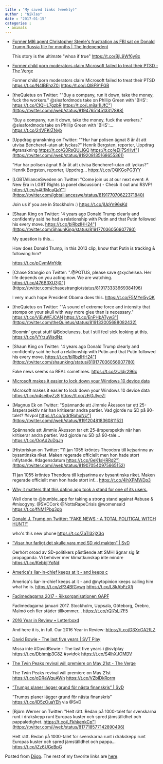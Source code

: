 ```yaml
---
title : "My saved links (weekly)"
author : "Niklas"
date : "2017-01-15"
categories : 
 - animals
---
```


- [Former MI6 agent Christopher Steele's frustration as FBI sat on Donald Trump Russia file for months | The Independent](http://www.independent.co.uk/news/world/americas/donald-trump-russia-dossier-file-investigation-hacking-christopher-steele-mi6-a7526901.html)
    
    This story is the ultimate "whoa if true" https://t.co/BjL9Wf6y8o
    
- [Former child porn moderators claim Microsoft failed to treat their PTSD - The Verge](http://www.theverge.com/2017/1/12/14248812/microsoft-child-pornography-moderator-lawsuit-ptsd?utm_campaign=theverge&utm_content=chorus&utm_medium=social&utm_source=twitter)
    
    Former child porn moderators claim Microsoft failed to treat their PTSD https://t.co/N4IBEhzZ0i https://t.co/LQI8F91FGB
    
- [theQuietus on Twitter: ""Buy a company, run it down, take the money, fuck the workers." @sleafordmods take on Phillip Green with 'BHS': https://t.co/CIQHL7gzbR https://t.co/Lm8al1lJfC"](https://twitter.com/i/web/status/819476514513317888)
    
    "Buy a company, run it down, take the money, fuck the workers." @sleafordmods take on Phillip Green with 'BHS':… https://t.co/24VFKrZNyb
    
- [Uppdrag granskning on Twitter: ""Hur har polisen ägnat 8 år åt att utvisa Bencheref–utan att lyckas?" Henrik Bergsten, reporter, Uppdrag #granskning https://t.co/G0RsQULlGQ https://t.co/eEII7SrHvf"](https://twitter.com/i/web/status/819208135168655361)
    
    "Hur har polisen ägnat 8 år åt att utvisa Bencheref–utan att lyckas?" Henrik Bergsten, reporter, Uppdrag… https://t.co/OQKGoPG3YY
    
- [LGBTAllianceSweden on Twitter: "Come join us at our next event: A New Era in LGBT Rights (a panel discussion) - Check it out and RSVP! https://t.co/y4tRMcaQaY"](https://twitter.com/lgbtallianceswe/status/819177070622371840)
    
    Join us if you are in Stockholm :) https://t.co/jUpYn96sKd
    
- [Shaun King on Twitter: "4 years ago Donald Trump clearly and confidently said he had a relationship with Putin and that Putin followed his every move. https://t.co/biRbzlHH24"](https://twitter.com/ShaunKing/status/819177036056907780)
    
    My question is this...
    
    How does Donald Trump, in this 2013 clip, know that Putin is tracking & following him?
    
    https://t.co/pCvmMnYdjr
    
- [Chase Strangio on Twitter: ".@POTUS, please save @xychelsea. Her life depends on you acting now. We are watching. https://t.co/476B3XU3j0"](https://twitter.com/chasestrangio/status/819173333669384196)
    
    I very much hope President Obama does this. https://t.co/F5MYeI5yQK
    
- [theQuietus on Twitter: ""A sound of extreme force and intensity that stomps on your skull with way more glee than is necessary." https://t.co/ViEuWFJCAN https://t.co/EnPHbATyw3"](https://twitter.com/theQuietus/status/819133005688082432)
    
    Bloomin' great stuff @Bobcluness, but I still feel sick looking at this. https://t.co/VYrzuWsdNz
    
- [Shaun King on Twitter: "4 years ago Donald Trump clearly and confidently said he had a relationship with Putin and that Putin followed his every move. https://t.co/biRbzlHH24"](https://twitter.com/shaunking/status/819177036056907780)
    
    Fake news seems so REAL sometimes. https://t.co/zUldjr296c
    
- [Microsoft makes it easier to lock down your Windows 10 device data](http://thenextweb.com/microsoft/2017/01/11/microsoft-makes-it-easier-to-lock-down-your-windows-10-device-data/)
    
    Microsoft makes it easier to lock down your Windows 10 device data https://t.co/q4seibyZz8 https://t.co/zEjDJlyeZl
    
- [Magnus Ek on Twitter: "Spännande att Jimmie Åkesson tar ett 25-årsperspektiv när han kritiserar andra partier. Vad gjorde nu SD på 90-talet? #svpol https://t.co/gdrtRohuNU"](https://twitter.com/i/web/status/819120481836081152)
    
    Spännande att Jimmie Åkesson tar ett 25-årsperspektiv när han kritiserar andra partier. Vad gjorde nu SD på 90-tale… https://t.co/OqAd2uDqJn
    
- [Historiskan on Twitter: "11 jan 1055 kröntes Theodora till kejsarinna av bysantinska riket. Maken regerade officiellt men hon hade stort inflytande. #dagensdatum https://t.co/GeK1sHRRd2"](https://twitter.com/i/web/status/819070540975665152)
    
    11 jan 1055 kröntes Theodora till kejsarinna av bysantinska riket. Maken regerade officiellt men hon hade stort inf… https://t.co/4ihXFMWDp3
    
- [Why it matters that this dating app took a stand for one of its users.](http://www.upworthy.com/why-it-matters-that-this-dating-app-took-a-stand-for-one-of-its-users?g=2&c=ufb4)
    
    Well done to @bumble\_app for taking a strong stand against #abuse & #misogyny. @SVCCork @NottsRapeCrisis @womensaid https://t.co/fNM1Pbg3pb
    
    
- [Donald J. Trump on Twitter: "FAKE NEWS - A TOTAL POLITICAL WITCH HUNT!"](https://twitter.com/realdonaldtrump/status/818990655418617856)
    
    who's this new phone https://t.co/ZaTl32jX3q
    
- [”Visar hur farligt det skulle vara med SD vid makten” | SvD](http://www.svd.se/visar-hur-farligt-det-skulle-vara-med-sd-vid-makten/om/klimathotet)
    
    Oerhört oroad av SD-politikers påstående att SMHI ägnar sig åt propaganda. Vi behöver mer klimatkunskap inte mindre https://t.co/KebbjlYqNd
    
- [America's liar-in-chief keeps at it - and keeps c](https://www.nytimes.com/2017/01/09/opinion/trump-trapped-in-his-lies-keeps-lying-sad.html?ref=opinion&_r=2)
    
    America's liar-in-chief keeps at it - and @nytopinion keeps calling him what he is. https://t.co/zP34BfGywg https://t.co/L8kAbFzXfj
    
- [Fadimedagarna 2017 - Riksorganisationen GAPF](http://gapf.se/2016/12/fadimedagarna-2017/)
    
    Fadimedagarna januari 2017. Stockholm, Uppsala, Göteborg, Örebro, Malmö och fler städer tillkommer... https://t.co/rQl7sLi7F5
    
- [‎2016 Year in Review • Letterboxd](http://letterboxd.com/2016/)
    
    And here it is, in full. Our 2016 Year in Review: https://t.co/D3XcGA2fLZ
    
- [David Bowie - The last five years | SVT Play](http://www.svtplay.se/video/11855098/david-bowie-the-last-five-years/david-bowie-the-last-five-years)
    
    Missa inte #DavidBowie - The last five years i @svtplay https://t.co/Dbhmjp3C8Z #svtdok https://t.co/S4lhXJOMDV
    
    
- [The Twin Peaks revival will premiere on May 21st - The Verge](http://www.theverge.com/2017/1/9/14218882/twin-peaks-revival-premiere-date-may-21?utm_campaign=theverge&utm_content=chorus&utm_medium=social&utm_source=twitter)
    
    The Twin Peaks revival will premiere on May 21st https://t.co/oDRaWquAWh https://t.co/VZblDkRprm
    
- [”Trumps planer lägger grund för nästa finanskris” | SvD](http://www.svd.se/trumps-planer-lagger-grund-for-nasta-finanskris)
    
    ”Trumps planer lägger grund för nästa finanskris” https://t.co/ID5zOuaYEh via @SvD
    
- [Björn Werner on Twitter: "Helt rätt. Redan på 1000-talet for svenskarna runt i drakskepp runt Europas kuster och spred jämställdhet och pappaledighet. https://t.co/LFkhkenkCp"](https://twitter.com/i/web/status/817718577142890496)
    
    Helt rätt. Redan på 1000-talet for svenskarna runt i drakskepp runt Europas kuster och spred jämställdhet och pappa… https://t.co/iZz6UGeBpG
    

Posted from [Diigo](https://www.diigo.com). The rest of my favorite links are [here](https://www.diigo.com/user/npivic).
